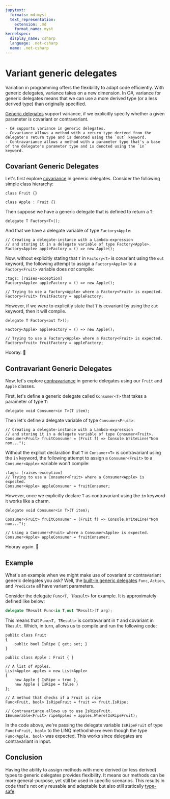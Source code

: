 ```yaml
---
jupytext:
  formats: md:myst
  text_representation:
    extension: .md
    format_name: myst
kernelspec:
  display_name: csharp
  language: .net-csharp
  name: .net-csharp
---
```


# Variant generic delegates

Variation in programming offers the flexibility to adapt code efficiently. With generic delegates, variance takes on a new dimension. In C#, variance for generic delegates means that we can use a more derived type (or a less derived type) than originally specified.

[Generic delegates](generic-delegates) support variance, if we explicitly specify whether a given parameter is covariant or contravariant.

```{admonition} Key points
- C# supports variance in generic delegates.
- Covariance allows a method with a return type derived from the delegate's return type and is denoted using the `out` keyword.
- Contravariance allows a method with a parameter type that's a base of the delegate's parameter type and is denoted using the `in` keyword.
```

## Covariant Generic Delegates

Let's first explore [covariance](covariance) in generic delegates.
Consider the following simple class hierarchy:

```{code-cell}
class Fruit {}
```

```{code-cell}
class Apple : Fruit {}
```

Then suppose we have a generic delegate that is defined to return a `T`:

```{code-cell}
delegate T Factory<T>();
```

And that we have a delegate variable of type `Factory<Apple`:

```{code-cell}
// Creating a delegate-instance with a Lambda-expression
// and storing it in a delegate variable of type Factory<Apple>.
Factory<Apple> appleFactory = () => new Apple();
```

Now, without explicitly stating that `T` in `Factory<T>` is covariant using the `out` keyword, the following attempt to assign a `Factory<Apple>` to a `Factory<Fruit>` variable does *not* compile:

```{code-cell}
:tags: [raises-exception]
Factory<Apple> appleFactory = () => new Apple();

// Trying to use a Factory<Apple> where a Factory<Fruit> is expected.
Factory<Fruit> fruitFactory = appleFactory;
```

However, if we were to explicitly state that `T` is covariant by using the `out` keyword, then it will compile.

```{code-cell}
delegate T Factory<out T>();
```

```{code-cell}
Factory<Apple> appleFactory = () => new Apple();

// Trying to use a Factory<Apple> where a Factory<Fruit> is expected.
Factory<Fruit> fruitFactory = appleFactory;
```

Hooray. 🙌

## Contravariant Generic Delegates

Now, let's explore [contravariance](contravariance) in generic delegates using our `Fruit` and `Apple` classes.

First, let's define a generic delegate called `Consumer<T>` that takes a parameter of type `T`:

```{code-cell}
delegate void Consumer<in T>(T item);
```

Then let's define a delegate variable of type `Consumer<Fruit>`:

```{code-cell}
// Creating a delegate-instance with a Lambda-expression
// and storing it in a delegate variable of type Consumer<Fruit>.
Consumer<Fruit> fruitConsumer = (Fruit f) => Console.WriteLine("Nom nom...");
```

Without the explicit declaration that `T` in `Consumer<T>` is contravariant using the `in` keyword, the following attempt to assign a `Consumer<Fruit>` to a `Consumer<Apple>` variable won't compile:

```{code-cell}
:tags: [raises-exception]
// Trying to use a Consumer<Fruit> where a Consumer<Apple> is expected.
Consumer<Apple> appleConsumer = fruitConsumer;
```

However, once we explicitly declare `T` as contravariant using the `in` keyword it works like a charm.

```{code-cell}
delegate void Consumer<in T>(T item);
```

```{code-cell}
Consumer<Fruit> fruitConsumer = (Fruit f) => Console.WriteLine("Nom nom...");

// Using a Consumer<Fruit> where a Consumer<Apple> is expected.
Consumer<Apple> appleConsumer = fruitConsumer;
```

Hooray again. 🙌

## Example

What's an example when we might make use of covariant or contravariant generic delegates you ask? Well, the [built-in generic delegates](built-in-delegates) `Func`, `Action`, and `Predicate` all have variant parameters.

Consider the delegate `Func<T, TResult>` for example. It is approximately defined like below:

```csharp
delegate TResult Func<in T,out TResult>(T arg);
```

This means that `Func<T, TResult>` is contravariant in `T` and covariant in `TResult`.
Which, in turn, allows us to compile and run the following code:

```{code-cell}
public class Fruit
{
    public bool IsRipe { get; set; }
}
```

```{code-cell}
public class Apple : Fruit { }
```

```{code-cell}
// A list of Apples.
List<Apple> apples = new List<Apple>
{
    new Apple { IsRipe = true },
    new Apple { IsRipe = false }
};

// A method that checks if a Fruit is ripe
Func<Fruit, bool> IsRipeFruit = fruit => fruit.IsRipe;

// Contravariance allows us to use IsRipeFruit.
IEnumerable<Fruit> ripeApples = apples.Where(IsRipeFruit);
```

In the code above, we're passing the delegate variable `IsRipeFruit` of type `Funct<Fruit, bool>` to the LINQ method `Where` even though the type `Func<Apple, bool>` was expected. This works since delegates are contravariant in input.


## Conclusion

Having the ability to assign methods with more derived (or less derived) types to generic delegates provides flexibility. It means our methods can be more general-purpose, yet still be used in specific scenarios. This results in code that's not only reusable and adaptable but also still statically [type-safe](type-checking).

